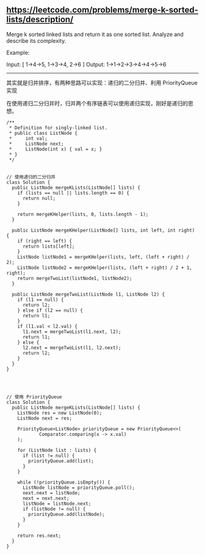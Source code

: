 https://leetcode.com/problems/merge-k-sorted-lists/description/
---

Merge k sorted linked lists and return it as one sorted list. Analyze and describe its complexity.

Example:

Input:
[
  1->4->5,
  1->3->4,
  2->6
]
Output: 1->1->2->3->4->4->5->6

---

其实就是归并排序，有两种思路可以实现：递归的二分归并、利用 PriorityQueue 实现

在使用递归二分归并时，归并两个有序链表可以使用递归实现，刚好是递归的思想。

```
/**
 * Definition for singly-linked list.
 * public class ListNode {
 *     int val;
 *     ListNode next;
 *     ListNode(int x) { val = x; }
 * }
 */


// 使用递归的二分归并
class Solution {
  public ListNode mergeKLists(ListNode[] lists) {
    if (lists == null || lists.length == 0) {
      return null;
    }

    return mergeKHelper(lists, 0, lists.length - 1);
  }

  public ListNode mergeKHelper(ListNode[] lists, int left, int right) {
    if (right == left) {
      return lists[left];
    }
    ListNode listNode1 = mergeKHelper(lists, left, (left + right) / 2);
    ListNode listNode2 = mergeKHelper(lists, (left + right) / 2 + 1, right);
    return mergeTwoList(listNode1, listNode2);
  }

  public ListNode mergeTwoList(ListNode l1, ListNode l2) {
    if (l1 == null) {
      return l2;
    } else if (l2 == null) {
      return l1;
    }
    if (l1.val < l2.val) {
      l1.next = mergeTwoList(l1.next, l2);
      return l1;
    } else {
      l2.next = mergeTwoList(l1, l2.next);
      return l2;
    }
  }
}




// 使用 PriorityQueue
class Solution {
  public ListNode mergeKLists(ListNode[] lists) {
    ListNode res = new ListNode(0);
    ListNode next = res;

    PriorityQueue<ListNode> priorityQueue = new PriorityQueue<>(
            Comparator.comparing(x -> x.val)
    );
    
    for (ListNode list : lists) {
      if (list != null) {
        priorityQueue.add(list);
      }
    }
    
    while (!priorityQueue.isEmpty()) {
      ListNode listNode = priorityQueue.poll();
      next.next = listNode;
      next = next.next;
      listNode = listNode.next;
      if (listNode != null) {
        priorityQueue.add(listNode);
      }
    }
    
    return res.next;
  }
}
```

